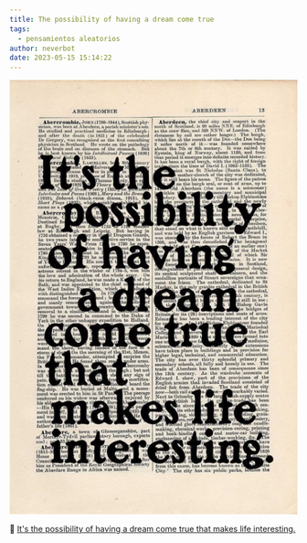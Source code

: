 ```yaml
---
title: The possibility of having a dream come true
tags:
  - pensamientos aleatorios
author: neverbot
date: 2023-05-15 15:14:22
---
```





![](./the-possibility-of-having-a-dream-come-true/313278584ff802f0dd94c63f05b1960800b92112.png)

🔗 [It's the possibility of having a dream come true that makes life interesting.](https://neverbot.tumblr.com/post/709008030498537472)
